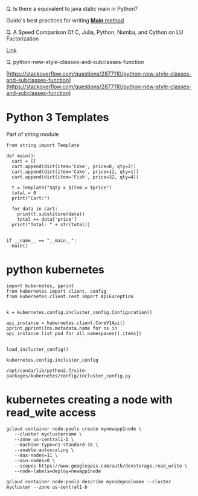 Q. Is there a equivalent to java static main in Python?

Guido's best practices for writing [**Main** method](https://www.artima.com/weblogs/viewpost.jsp?thread=4829)

Q. A Speed Comparison Of C, Julia, Python, Numba, and Cython on LU Factorization

[Link](https://www.ibm.com/developerworks/community/blogs/jfp/entry/A_Comparison_Of_C_Julia_Python_Numba_Cython_Scipy_and_BLAS_on_LU_Factorization?lang=en)

Q. python-new-style-classes-and-subclasses-function

[https://stackoverflow.com/questions/2877110/python-new-style-classes-and-subclasses-function](https://stackoverflow.com/questions/2877110/python-new-style-classes-and-subclasses-function)



# Python 3 Templates

Part of string module

    from string import Template
    
    def main():
      cart = []
      cart.append(dict(item='Coke', price=8, qty=2))
      cart.append(dict(item='Cake', price=12, qty=1))
      cart.append(dict(item='Fish', price=32, qty=4))
      
      t = Template("$qty x $item = $price")
      total = 0
      print("Cart:")
      
      for data in cart:
        print(t.substiture(data))
        total += data['price']
      print("Total: " + str(total))


    if __name__ == "__main__":
      main()
      
# python kubernetes

    import kubernetes, pprint
    from kubernetes import client, config
    from kubernetes.client.rest import ApiException


    k = kubernetes.config.incluster_config.Configuration()

    api_instance = kubernetes.client.CoreV1Api()
    pprint.pprint([ns.metadata.name for ns in api_instance.list_pod_for_all_namespaces().items])


    load_incluster_config()

    kubernetes.config.incluster_config

    /opt/conda/lib/python2.7/site-packages/kubernetes/config/incluster_config.py



# kubernetes creating a node with read_wite access

    gcloud container node-pools create mynewapp1node \
       --cluster myclustername \
       --zone us-central1-b \
       --machine-type=n1-standard-16 \
       --enable-autoscaling \
       --max-nodes=11 \
       --min-nodes=0 \
       --scopes https://www.googleapis.com/auth/devstorage.read_write \
       --node-labels=deploy=newapp1node

    gcloud container node-pools describe mynodepoolname --cluster mycluster --zone us-central1-b

